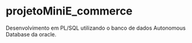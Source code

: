 # projetoMiniE_commerce
Desenvolvimento em PL/SQL utilizando o banco de dados Autonomous Database da oracle. 
